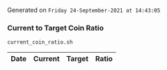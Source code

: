 Generated on `Friday 24-September-2021 at 14:43:05`

### Current to Target Coin Ratio
`current_coin_ratio.sh`

Date|Current|Target|Ratio
---|---|---|---
